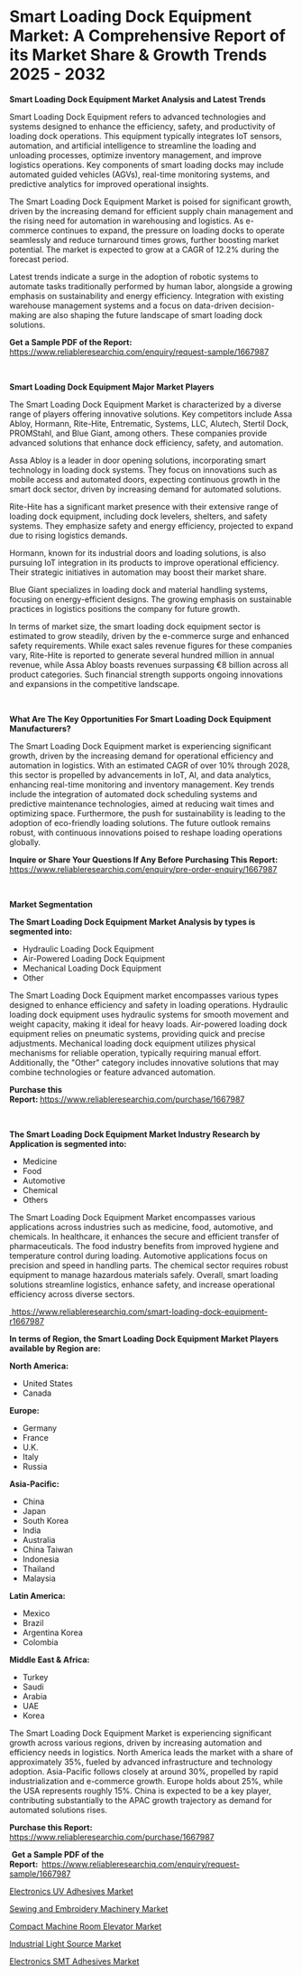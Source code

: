<p><h1>Smart Loading Dock Equipment Market: A Comprehensive Report of its Market Share & Growth Trends 2025 - 2032</h1></p><p><strong>Smart Loading Dock Equipment Market Analysis and Latest Trends</strong></p>
<p><p>Smart Loading Dock Equipment refers to advanced technologies and systems designed to enhance the efficiency, safety, and productivity of loading dock operations. This equipment typically integrates IoT sensors, automation, and artificial intelligence to streamline the loading and unloading processes, optimize inventory management, and improve logistics operations. Key components of smart loading docks may include automated guided vehicles (AGVs), real-time monitoring systems, and predictive analytics for improved operational insights.</p><p>The Smart Loading Dock Equipment Market is poised for significant growth, driven by the increasing demand for efficient supply chain management and the rising need for automation in warehousing and logistics. As e-commerce continues to expand, the pressure on loading docks to operate seamlessly and reduce turnaround times grows, further boosting market potential. The market is expected to grow at a CAGR of 12.2% during the forecast period. </p><p>Latest trends indicate a surge in the adoption of robotic systems to automate tasks traditionally performed by human labor, alongside a growing emphasis on sustainability and energy efficiency. Integration with existing warehouse management systems and a focus on data-driven decision-making are also shaping the future landscape of smart loading dock solutions.</p></p>
<p><strong>Get a Sample PDF of the Report:&nbsp;</strong> <a href="https://www.reliableresearchiq.com/enquiry/request-sample/1667987?utm_campaign=103&utm_medium=2&utm_source=Github&utm_content=ia&utm_term=08032025&utm_id=smart-loading-dock-equipment">https://www.reliableresearchiq.com/enquiry/request-sample/1667987</a></p>
<p>&nbsp;</p>
<p><strong>Smart Loading Dock Equipment Major Market Players</strong></p>
<p><p>The Smart Loading Dock Equipment Market is characterized by a diverse range of players offering innovative solutions. Key competitors include Assa Abloy, Hormann, Rite-Hite, Entrematic, Systems, LLC, Alutech, Stertil Dock, PROMStahl, and Blue Giant, among others. These companies provide advanced solutions that enhance dock efficiency, safety, and automation.</p><p>Assa Abloy is a leader in door opening solutions, incorporating smart technology in loading dock systems. They focus on innovations such as mobile access and automated doors, expecting continuous growth in the smart dock sector, driven by increasing demand for automated solutions. </p><p>Rite-Hite has a significant market presence with their extensive range of loading dock equipment, including dock levelers, shelters, and safety systems. They emphasize safety and energy efficiency, projected to expand due to rising logistics demands.</p><p>Hormann, known for its industrial doors and loading solutions, is also pursuing IoT integration in its products to improve operational efficiency. Their strategic initiatives in automation may boost their market share.</p><p>Blue Giant specializes in loading dock and material handling systems, focusing on energy-efficient designs. The growing emphasis on sustainable practices in logistics positions the company for future growth.</p><p>In terms of market size, the smart loading dock equipment sector is estimated to grow steadily, driven by the e-commerce surge and enhanced safety requirements. While exact sales revenue figures for these companies vary, Rite-Hite is reported to generate several hundred million in annual revenue, while Assa Abloy boasts revenues surpassing €8 billion across all product categories. Such financial strength supports ongoing innovations and expansions in the competitive landscape.</p></p>
<p>&nbsp;</p>
<p><strong>What Are The Key Opportunities For Smart Loading Dock Equipment Manufacturers?</strong></p>
<p><p>The Smart Loading Dock Equipment market is experiencing significant growth, driven by the increasing demand for operational efficiency and automation in logistics. With an estimated CAGR of over 10% through 2028, this sector is propelled by advancements in IoT, AI, and data analytics, enhancing real-time monitoring and inventory management. Key trends include the integration of automated dock scheduling systems and predictive maintenance technologies, aimed at reducing wait times and optimizing space. Furthermore, the push for sustainability is leading to the adoption of eco-friendly loading solutions. The future outlook remains robust, with continuous innovations poised to reshape loading operations globally.</p></p>
<p><strong>Inquire or Share Your Questions If Any Before Purchasing This Report:</strong> <a href="https://www.reliableresearchiq.com/enquiry/pre-order-enquiry/1667987?utm_campaign=103&utm_medium=2&utm_source=Github&utm_content=ia&utm_term=08032025&utm_id=smart-loading-dock-equipment">https://www.reliableresearchiq.com/enquiry/pre-order-enquiry/1667987</a></p>
<p>&nbsp;</p>
<p><strong>Market Segmentation</strong></p>
<p><strong>The Smart Loading Dock Equipment Market Analysis by types is segmented into:</strong></p>
<p><ul><li>Hydraulic Loading Dock Equipment</li><li>Air-Powered Loading Dock Equipment</li><li>Mechanical Loading Dock Equipment</li><li>Other</li></ul></p>
<p><p>The Smart Loading Dock Equipment market encompasses various types designed to enhance efficiency and safety in loading operations. Hydraulic loading dock equipment uses hydraulic systems for smooth movement and weight capacity, making it ideal for heavy loads. Air-powered loading dock equipment relies on pneumatic systems, providing quick and precise adjustments. Mechanical loading dock equipment utilizes physical mechanisms for reliable operation, typically requiring manual effort. Additionally, the "Other" category includes innovative solutions that may combine technologies or feature advanced automation.</p></p>
<p><strong>Purchase this Report:&nbsp;</strong><a href="https://www.reliableresearchiq.com/purchase/1667987?utm_campaign=103&utm_medium=2&utm_source=Github&utm_content=ia&utm_term=08032025&utm_id=smart-loading-dock-equipment">https://www.reliableresearchiq.com/purchase/1667987</a></p>
<p>&nbsp;</p>
<p><strong>The Smart Loading Dock Equipment Market Industry Research by Application is segmented into:</strong></p>
<p><ul><li>Medicine</li><li>Food</li><li>Automotive</li><li>Chemical</li><li>Others</li></ul></p>
<p><p>The Smart Loading Dock Equipment Market encompasses various applications across industries such as medicine, food, automotive, and chemicals. In healthcare, it enhances the secure and efficient transfer of pharmaceuticals. The food industry benefits from improved hygiene and temperature control during loading. Automotive applications focus on precision and speed in handling parts. The chemical sector requires robust equipment to manage hazardous materials safely. Overall, smart loading solutions streamline logistics, enhance safety, and increase operational efficiency across diverse sectors.</p></p>
<p><a href="https://www.reliableresearchiq.com/smart-loading-dock-equipment-r1667987?utm_campaign=103&utm_medium=2&utm_source=Github&utm_content=ia&utm_term=08032025&utm_id=smart-loading-dock-equipment">&nbsp;https://www.reliableresearchiq.com/smart-loading-dock-equipment-r1667987</a></p>
<p><strong>In terms of Region, the Smart Loading Dock Equipment Market Players available by Region are:</strong></p>
<p>
    <p> <strong> North America: </strong>
        <ul>
            <li>United States</li>
            <li>Canada</li>
        </ul>
        </p> 
    <p> <strong> Europe: </strong>
        <ul>
            <li>Germany</li>
            <li>France</li>
            <li>U.K.</li>
            <li>Italy</li>
            <li>Russia</li>
        </ul>
        </p> 
    <p> <strong> Asia-Pacific: </strong>
        <ul>
            <li>China</li>
            <li>Japan</li>
            <li>South Korea</li>
            <li>India</li>
            <li>Australia</li>
            <li>China Taiwan</li>
            <li>Indonesia</li>
            <li>Thailand</li>
            <li>Malaysia</li>
        </ul>
        </p> 
    <p> <strong> Latin America: </strong>
        <ul>
            <li>Mexico</li>
            <li>Brazil</li>
            <li>Argentina Korea</li>
            <li>Colombia</li>
        </ul>
        </p> 
    <p> <strong> Middle East & Africa: </strong>
        <ul>
            <li>Turkey</li>
            <li>Saudi</li>
            <li>Arabia</li>
            <li>UAE</li>
            <li>Korea</li>
        </ul>
    </p>
    </p>
<p><p>The Smart Loading Dock Equipment Market is experiencing significant growth across various regions, driven by increasing automation and efficiency needs in logistics. North America leads the market with a share of approximately 35%, fueled by advanced infrastructure and technology adoption. Asia-Pacific follows closely at around 30%, propelled by rapid industrialization and e-commerce growth. Europe holds about 25%, while the USA represents roughly 15%. China is expected to be a key player, contributing substantially to the APAC growth trajectory as demand for automated solutions rises.</p></p>
<p><strong>Purchase this Report: </strong><a href="https://www.reliableresearchiq.com/purchase/1667987?utm_campaign=103&utm_medium=2&utm_source=Github&utm_content=ia&utm_term=08032025&utm_id=smart-loading-dock-equipment">https://www.reliableresearchiq.com/purchase/1667987</a></p>
<p>&nbsp;<strong>Get a Sample PDF of the Report:&nbsp;&nbsp;</strong><a href="https://www.reliableresearchiq.com/enquiry/request-sample/1667987?utm_campaign=103&utm_medium=2&utm_source=Github&utm_content=ia&utm_term=08032025&utm_id=smart-loading-dock-equipment">https://www.reliableresearchiq.com/enquiry/request-sample/1667987</a></p>
<p><strong></strong></p>
<p><p><a href="https://github.com/siriocooch4a/Market-Research-Report-List-1/blob/main/electronics-uv-adhesives-market.md?utm_campaign=103&utm_medium=2&utm_source=Github&utm_content=ia&utm_term=08032025&utm_id=smart-loading-dock-equipment">Electronics UV Adhesives Market</a></p><p><a href="https://github.com/snakewaduddx/Market-Research-Report-List-1/blob/main/sewing-and-embroidery-machinery-market.md?utm_campaign=103&utm_medium=2&utm_source=Github&utm_content=ia&utm_term=08032025&utm_id=smart-loading-dock-equipment">Sewing and Embroidery Machinery Market</a></p><p><a href="https://github.com/pllahoithana9/Market-Research-Report-List-1/blob/main/compact-machine-room-elevator-market.md?utm_campaign=103&utm_medium=2&utm_source=Github&utm_content=ia&utm_term=08032025&utm_id=smart-loading-dock-equipment">Compact Machine Room Elevator Market</a></p><p><a href="https://github.com/zeyddaddo4/Market-Research-Report-List-1/blob/main/industrial-light-source-market.md?utm_campaign=103&utm_medium=2&utm_source=Github&utm_content=ia&utm_term=08032025&utm_id=smart-loading-dock-equipment">Industrial Light Source Market</a></p><p><a href="https://github.com/sakuniniray98/Market-Research-Report-List-1/blob/main/electronics-smt-adhesives-market.md?utm_campaign=103&utm_medium=2&utm_source=Github&utm_content=ia&utm_term=08032025&utm_id=smart-loading-dock-equipment">Electronics SMT Adhesives Market</a></p></p>